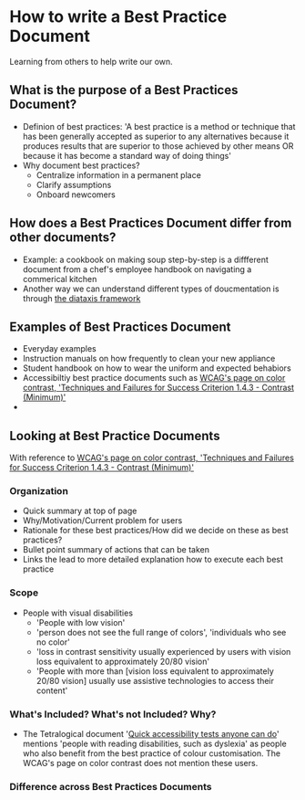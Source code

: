 # How to write a Best Practice Document
Learning from others to help write our own.

## What is the purpose of a Best Practices Document?
- Definion of best practices: 'A best practice is a method or technique that has been generally accepted as superior to any alternatives because it produces results that are superior to those achieved by other means OR because it has become a standard way of doing things'
- Why document best practices?
  - Centralize information in a permanent place
  - Clarify assumptions
  - Onboard newcomers

## How does a Best Practices Document differ from other documents?
- Example: a cookbook on making soup step-by-step is a diffferent document from a chef's employee handbook on navigating a commerical kitchen
- Another way we can understand different types of doucmentation is through [the diataxis framework](https://diataxis.fr/)

## Examples of Best Practices Document
- Everyday examples
-   Instruction manuals on how frequently to clean your new appliance
-   Student handbook on how to wear the uniform and expected behabiors
- Accessibiltiy best practice documents such as [WCAG's page on color contrast, 'Techniques and Failures for Success Criterion 1.4.3 - Contrast (Minimum)'](https://www.w3.org/TR/UNDERSTANDING-WCAG20/visual-audio-contrast-contrast.html)
- 

## Looking at Best Practice Documents
With reference to [WCAG's page on color contrast, 'Techniques and Failures for Success Criterion 1.4.3 - Contrast (Minimum)'](https://www.w3.org/TR/UNDERSTANDING-WCAG20/visual-audio-contrast-contrast.html)
### Organization
- Quick summary at top of page
- Why/Motivation/Current problem for users
- Rationale for these best practices/How did we decide on these as best practices?
- Bullet point summary of actions that can be taken
- Links the lead to more detailed explanation how to execute each best practice

### Scope
- People with visual disabilities
  - 'People with low vision'
  - 'person does not see the full range of colors',  'individuals who see no color'
  - 'loss in contrast sensitivity usually experienced by users with vision loss equivalent to approximately 20/80 vision'
  - 'People with more than [vision loss equivalent to approximately 20/80 vision] usually use assistive technologies to access their content'

### What's Included? What's not Included? Why?
- The Tetralogical document '[Quick accessibility tests anyone can do](https://tetralogical.com/blog/2022/01/18/quick-accessibility-tests-anyone-can-do/)' mentions 'people with reading disabilities, such as dyslexia' as people who also benefit from the best practice of colour customisation. The WCAG's page on color contrast does not mention these users.

### Difference across Best Practices Documents
